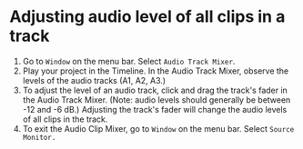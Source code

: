 # Adjusting audio level of all clips in a track

1. Go to `Window` on the menu bar. Select `Audio Track Mixer`.
2. Play your project in the Timeline. In the Audio Track Mixer, observe the levels of the audio tracks \(A1, A2, A3.\)
3. To adjust the level of an audio track, click and drag the track's fader in the Audio Track Mixer. \(Note: audio levels should generally be between -12 and -6 dB.\) Adjusting the track's fader will change the audio levels of all clips in the track.
4. To exit the Audio Clip Mixer, go to `Window` on the menu bar. Select `Source Monitor.`



